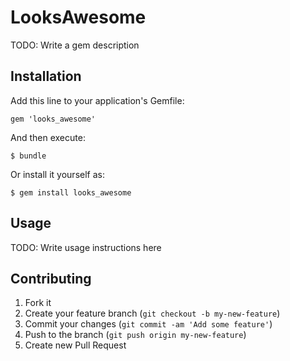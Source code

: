# LooksAwesome

TODO: Write a gem description

## Installation

Add this line to your application's Gemfile:

    gem 'looks_awesome'

And then execute:

    $ bundle

Or install it yourself as:

    $ gem install looks_awesome

## Usage

TODO: Write usage instructions here

## Contributing

1. Fork it
2. Create your feature branch (`git checkout -b my-new-feature`)
3. Commit your changes (`git commit -am 'Add some feature'`)
4. Push to the branch (`git push origin my-new-feature`)
5. Create new Pull Request
